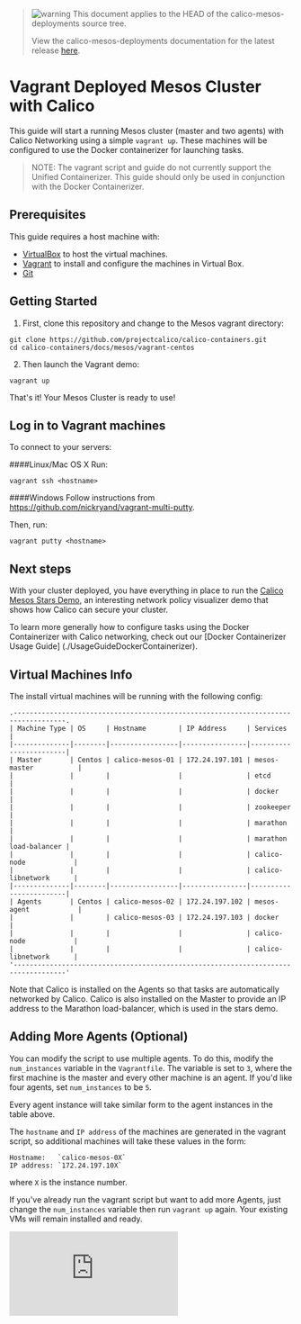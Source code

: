 <!--- master only -->
> ![warning](images/warning.png) This document applies to the HEAD of the calico-mesos-deployments source tree.
>
> View the calico-mesos-deployments documentation for the latest release [here](https://github.com/projectcalico/calico-mesos-deployments/blob/0.27.0%2B2/README.md).
<!--- else
> You are viewing the calico-mesos-deployments documentation for release **release**.
<!--- end of master only -->

# Vagrant Deployed Mesos Cluster with Calico
This guide will start a running Mesos cluster (master and two agents) with Calico Networking using a simple `vagrant up`.
These machines will be configured to use the Docker containerizer for launching tasks.

> NOTE: The vagrant script and guide do not currently support the Unified Containerizer.
> This guide should only be used in conjunction with the Docker Containerizer.

## Prerequisites
This guide requires a host machine with:

 * [VirtualBox][virtualbox] to host the virtual machines.
 * [Vagrant][vagrant] to install and configure the machines in Virtual Box.
 * [Git](git-scm.com)

## Getting Started
1. First, clone this repository and change to the Mesos vagrant directory:

  ```
  git clone https://github.com/projectcalico/calico-containers.git
  cd calico-containers/docs/mesos/vagrant-centos
  ```

2. Then launch the Vagrant demo:
  ```
  vagrant up
  ```

That's it! Your Mesos Cluster is ready to use!

## Log in to Vagrant machines

To connect to your servers:

####Linux/Mac OS X
Run:

	vagrant ssh <hostname>

####Windows
Follow instructions from https://github.com/nickryand/vagrant-multi-putty.

Then, run:

	vagrant putty <hostname>

## Next steps

With your cluster deployed, you have everything in place to run the
[Calico Mesos Stars Demo](stars-demo/README.md), an interesting network
policy visualizer demo that shows how Calico can secure your cluster.

To learn more generally how to configure tasks using the Docker Containerizer
with Calico networking, check out our [Docker Containerizer Usage Guide]
(./UsageGuideDockerContainerizer).

## Virtual Machines Info

The install virtual machines will be running with the following config:

```
.-----------------------------------------------------------------------------------.
| Machine Type | OS     | Hostname        | IP Address     | Services               |
|--------------|--------|-----------------|----------------|------------------------|
| Master       | Centos | calico-mesos-01 | 172.24.197.101 | mesos-master           |
|              |        |                 |                | etcd                   |
|              |        |                 |                | docker                 |
|              |        |                 |                | zookeeper              |
|              |        |                 |                | marathon               |
|              |        |                 |                | marathon load-balancer |
|              |        |                 |                | calico-node            |
|              |        |                 |                | calico-libnetwork      |
|--------------|--------|-----------------|----------------|------------------------|
| Agents       | Centos | calico-mesos-02 | 172.24.197.102 | mesos-agent            |
|              |        | calico-mesos-03 | 172.24.197.103 | docker                 |
|              |        |                 |                | calico-node            |
|              |        |                 |                | calico-libnetwork      |
'-----------------------------------------------------------------------------------'
```

Note that Calico is installed on the Agents so that tasks are automatically
networked by Calico.  Calico is also installed on the Master to provide an IP
address to the Marathon load-balancer, which is used in the stars demo.

## Adding More Agents (Optional)
You can modify the script to use multiple agents. To do this, modify the `num_instances`
variable in the `Vagrantfile`.  The variable is set to `3`, where the first machine is the
master and every other machine is an agent.  If you'd like four agents, set `num_instances`
to be `5`.

Every agent instance will take similar form to the agent instances in the table above.

The `hostname` and `IP address` of the machines are generated in the vagrant script,
so additional machines will take these values in the form:

	Hostname:   `calico-mesos-0X`
	IP address: `172.24.197.10X`

where `X` is the instance number.

If you've already run the vagrant script but want to add more Agents, just
change the `num_instances` variable then run `vagrant up` again.  Your
existing VMs will remain installed and ready.

[virtualbox]: https://www.virtualbox.org/
[vagrant]: https://www.vagrantup.com/
[![Analytics](https://calico-ga-beacon.appspot.com/UA-52125893-3/calico-containers/docs/mesos/DockerizedVagrant.md?pixel)](https://github.com/igrigorik/ga-beacon)
